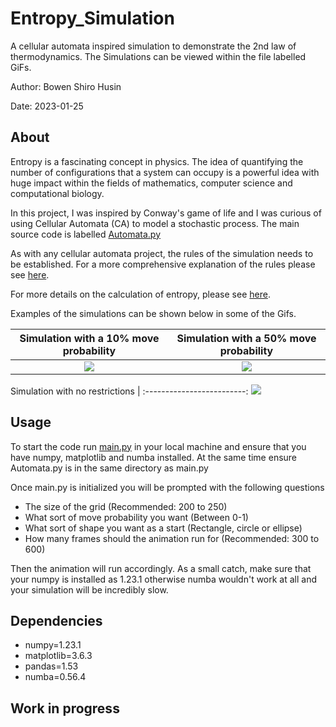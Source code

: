 # Entropy_Simulation
A cellular automata inspired simulation to demonstrate the 2nd law of thermodynamics. 
The Simulations can be viewed within the file labelled GiFs. 

Author: Bowen Shiro Husin

Date: 2023-01-25

## About
Entropy is a fascinating concept in physics. The idea of quantifying the number of configurations that a system can occupy is a powerful idea with huge impact within the fields of mathematics, computer science and computational biology. 

In this project, I was inspired by Conway's game of life and I was curious of using Cellular Automata (CA) to model a stochastic process. The main source code is labelled [Automata.py](https://github.com/ShiroHusin/Entropy_Simulation/blob/main/Code/Automata.py)

As with any cellular automata project, the rules of the simulation needs to be established. For a more comprehensive explanation of the rules please see [here](https://github.com/ShiroHusin/Entropy_Simulation/blob/main/rules.md).

For more details on the calculation of entropy, please see [here](https://github.com/ShiroHusin/Entropy_Simulation/blob/main/Entropy_Computation.pdf).

Examples of the simulations can be shown below in some of the Gifs. 

Simulation with a 10% move probability  |  Simulation with a 50% move probability |  
:-------------------------:|:-------------------------:|
![](https://github.com/ShiroHusin/Entropy_Simulation/blob/main/GiFs/Entropy_alpha%3D10%25.gif)  |  ![](https://github.com/ShiroHusin/Entropy_Simulation/blob/main/GiFs/Entropy_alpha%3D50%25.gif)| 


Simulation with no restrictions |
:-------------------------:
![](https://github.com/ShiroHusin/Entropy_Simulation/blob/main/GiFs/Entropy_alpha%3D100%25.gif)

## Usage 
To start the code run [main.py](https://github.com/ShiroHusin/Entropy_Simulation/blob/main/Code/main.py) in your local machine and ensure that you have numpy, matplotlib and numba installed. 
At the same time ensure Automata.py is in the same directory as main.py

Once main.py is initialized you will be prompted with the following questions
 - The size of the grid (Recommended: 200 to 250)
 - What sort of move probability you want (Between 0-1)
 - What sort of shape you want as a start (Rectangle, circle or ellipse)
 - How many frames should the animation run for (Recommended: 300 to 600) 

Then the animation will run accordingly. As a small catch, make sure that your numpy is installed as 1.23.1 otherwise numba wouldn't work at all and your simulation will be incredibly slow. 
 
## Dependencies
- numpy=1.23.1
- matplotlib=3.6.3
- pandas=1.53
- numba=0.56.4

## Work in progress
